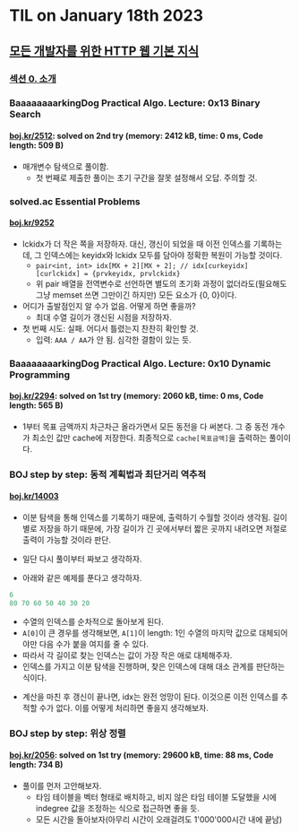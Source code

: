 # **TIL on January 18th 2023**
## [모든 개발자를 위한 HTTP 웹 기본 지식](https://inf.run/McVb)
### [섹션 0. 소개](../../../Computer%20Science/http/ch-00-01-18-2023.md)

### BaaaaaaaarkingDog Practical Algo. Lecture: 0x13 Binary Search
#### [boj.kr/2512](../../../Problem%20Solving/boj/Binary%20search/2512-01-18-2023.cpp): solved on 2nd try (memory: 2412 kB, time: 0 ms, Code length: 509 B)
* 매개변수 탐색으로 풀이함.
  - 첫 번째로 제출한 풀이는 초기 구간을 잘못 설정해서 오답. 주의할 것.


### solved.ac Essential Problems
#### [boj.kr/9252](../../../Problem%20Solving/boj/solvedac/9252-01-09-2023.cpp)
* lckidx가 더 작은 쪽을 저장하자. 대신, 갱신이 되었을 때 이전 인덱스를 기록하는데, 그 인덱스에는 keyidx와 lckidx 모두를 담아야 정확한 복원이 가능할 것이다.
  - `pair<int, int> idx[MX + 2][MX + 2]; // idx[curkeyidx][curlckidx] = {prvkeyidx, prvlckidx}`
  - 위 pair 배열을 전역변수로 선언하면 별도의 초기화 과정이 없더라도(필요해도 그냥 memset 쓰면 그만이긴 하지만) 모든 요소가 {0, 0}이다.
* 어디가 출발점인지 알 수가 없음. 어떻게 하면 좋을까?
  - 최대 수열 길이가 갱신된 시점을 저장하자.
* 첫 번째 시도: 실패. 어디서 틀렸는지 찬찬히 확인할 것.
  - 입력: `AAA / AA`가 안 됨. 심각한 결함이 있는 듯.


### BaaaaaaaarkingDog Practical Algo. Lecture: 0x10 Dynamic Programming
#### [boj.kr/2294](../../../Problem%20Solving/boj/Dynamic%20programming/2294-01-18-2023.cpp): solved on 1st try (memory: 2060 kB, time: 0 ms, Code length: 565 B)
* 1부터 목표 금액까지 차근차근 올라가면서 모든 동전을 다 써본다. 그 중 동전 개수가 최소인 값만 cache에 저장한다. 최종적으로 `cache[목표금액]`을 출력하는 풀이이다.


### BOJ step by step: 동적 계획법과 최단거리 역추적
#### [boj.kr/14003](../../../Problem%20Solving/boj/Dynamic%20programming/14003-01-18-2023.cpp)
* 이분 탐색을 통해 인덱스를 기록하기 때문에, 출력하기 수월할 것이라 생각됨. 길이 별로 저장을 하기 때문에, 가장 길이가 긴 곳에서부터 짧은 곳까지 내려오면 저절로 출력이 가능할 것이라 판단.
* 일단 다시 풀이부터 짜보고 생각하자.

* 아래와 같은 예제를 푼다고 생각하자.

```cpp
6
80 70 60 50 40 30 20
```

  - 수열의 인덱스를 순차적으로 돌아보게 된다.
  - `A[0]`이 큰 경우를 생각해보면, `A[1]`이 length: 1인 수열의 마지막 값으로 대체되어야만 다음 수가 붙을 여지를 줄 수 있다.
  - 따라서 각 길이로 찾는 인덱스는 값이 가장 작은 애로 대체해주자.
  - 인덱스를 가지고 이분 탐색을 진행하며, 찾은 인덱스에 대해 대소 관계를 판단하는 식이다.

* 계산을 마친 후 갱신이 끝나면, idx는 완전 엉망이 된다. 이것으론 이전 인덱스를 추적할 수가 없다. 이를 어떻게 처리하면 좋을지 생각해보자.

### BOJ step by step: 위상 정렬
#### [boj.kr/2056](../../../Problem%20Solving/boj/Topological%20sorting/2056-01-18-2023.cpp): solved on 1st try (memory: 29600 kB, time: 88 ms, Code length: 734 B)
* 풀이를 먼저 고안해보자.
  - 타임 테이블을 벡터 형태로 배치하고, 비지 않은 타임 테이블 도달했을 시에 indegree 값을 조정하는 식으로 접근하면 좋을 듯.
  - 모든 시간을 돌아보자(아무리 시간이 오래걸려도 1'000'000시간 내에 끝남)